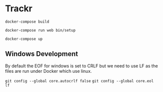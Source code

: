 # Trackr

`docker-compose build`

`docker-compose run web bin/setup`

`docker-compose up`

## Windows Development

By default the EOF for windows is set to CRLF but we need to use LF as the files are run under Docker which use linux.

`git config --global core.autocrlf false`
`git config --global core.eol lf`
